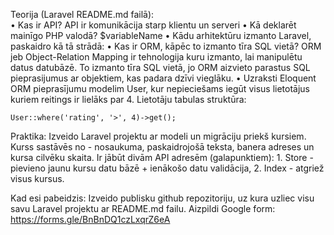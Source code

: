 Teorija (Laravel README.md failā):  
    • Kas ir API?  API ir komunikācija starp klientu un serveri
    • Kā deklarēt mainīgo PHP valodā? $variableName
    • Kādu arhitektūru izmanto Laravel, paskaidro kā tā strādā: 
    • Kas ir ORM, kāpēc to izmanto tīra SQL vietā? ORM jeb Object-Relation Mapping ir tehnologija kuru izmanto, lai manipulētu datus datubāzē. To izmanto tīra SQL vietā, jo ORM aizvieto parastus SQL pieprasijumus ar objektiem, kas padara dzīvi vieglāku.
    • Uzraksti Eloquent ORM pieprasījumu modelim User, kur nepieciešams iegūt visus lietotājus kuriem reitings ir lielāks par 4. Lietotāju tabulas struktūra:

    User::where('rating', '>', 4)->get();

Praktika:
	Izveido Laravel projektu ar modeli un migrāciju priekš kursiem. Kurss sastāvēs no - nosaukuma, paskaidrojošā teksta, banera adreses un kursa cilvēku skaita. Ir jābūt divām API adresēm (galapunktiem): 
    1. Store - pievieno jaunu kursu datu bāzē + ienākošo datu validācija,
    2. Index - atgriež visus kursus.

Kad esi pabeidzis:
	Izveido publisku github repozitoriju, uz kura uzliec visu savu Laravel projektu ar README.md failu. Aizpildi Google form: https://forms.gle/BnBnDQ1czLxqrZ6eA
